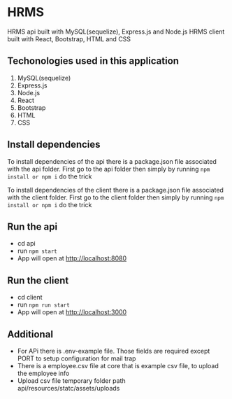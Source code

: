 # HRMS
HRMS api built with MySQL(sequelize), Express.js and Node.js
HRMS client built with React, Bootstrap, HTML and CSS

## Techonologies used in this application

1. MySQL(sequelize)
2. Express.js
3. Node.js
4. React
5. Bootstrap 
6. HTML 
7. CSS

## Install dependencies

To install dependencies of the api there is a package.json file associated with the api folder.
First go to the api folder then simply by running 
`npm install or npm i` do the trick

To install dependencies of the client there is a package.json file associated with the client folder.
First go to the client folder then simply by running 
`npm install or npm i` do the trick

## Run the api
- cd api
- run `npm start`
- App will open at [http://localhost:8080](http://localhost:8080)


## Run the client
- cd client
- run `npm run start`
- App will open at [http://localhost:3000](http://localhost:3000)

## Additional
- For APi there is .env-example file. Those fields are required except PORT to setup configuration for mail trap
- There is a employee.csv file at core that is example csv file, to upload the employee info
- Upload csv file temporary folder path api/resources/statc/assets/uploads 

